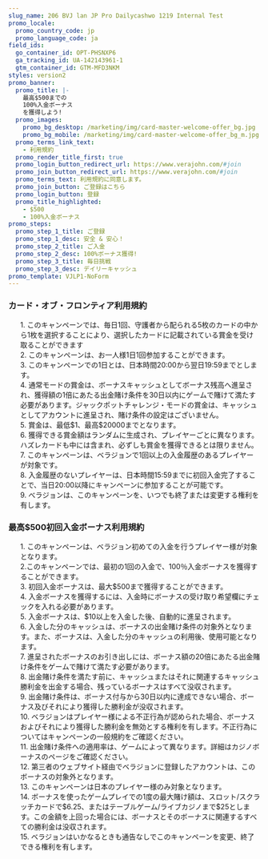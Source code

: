 ```yaml
---
slug_name: 206 BVJ lan JP Pro Dailycashwo 1219 Internal Test
promo_locale:
  promo_country_code: jp
  promo_language_code: ja
field_ids:
  go_container_id: OPT-PHSNXP6
  ga_tracking_id: UA-142143961-1
  gtm_container_id: GTM-MFD3NKM
styles: version2
promo_banner:
  promo_title: |-
    最高$500までの
    100%入金ボーナス
    を獲得しよう!
  promo_images:
    promo_bg_desktop: /marketing/img/card-master-welcome-offer_bg.jpg
    promo_bg_mobile: /marketing/img/card-master-welcome-offer_bg_m.jpg
  promo_terms_link_text:
    - 利用規約
  promo_render_title_first: true
  promo_login_button_redirect_url: https://www.verajohn.com/#join
  promo_join_button_redirect_url: https://www.verajohn.com/#join
  promo_terms_text: 利用規約に同意します。
  promo_join_button: ご登録はこちら
  promo_login_button: 登録
  promo_title_highlighted:
    - $500
    - 100%入金ボーナス
promo_steps:
  promo_step_1_title: ご登録
  promo_step_1_desc: 安全 & 安心！
  promo_step_2_title: ご入金
  promo_step_2_desc: 100%ボーナス獲得!
  promo_step_3_title: 毎日挑戦
  promo_step_3_desc: デイリーキャッシュ
promo_template: VJLP1-NoForm
---
```


  <h3 class="text-left">カード・オブ・フロンティア利用規約</h3>
  <ul class="terms-ul">
      <p>1. このキャンペーンでは、毎日1回、守護者から配られる5枚のカードの中から1枚を選択することにより、選択したカードに記載されている賞金を受け取ることができます<br>2. このキャンペーンは、お一人様1日1回参加することができます。<br>3. このキャンペーンでの1日とは、日本時間20:00から翌日19:59までとします。<br>4. 通常モードの賞金は、ボーナスキャッシュとしてボーナス残高へ進呈され、獲得額の1倍にあたる出金賭け条件を30日以内にゲームで賭けて満たす必要があります。ジャックポットチャレンジ・モードの賞金は、キャッシュとしてアカウントに進呈され、賭け条件の設定はございません。<br>5. 賞金は、最低$1、最高$20000までとなります。<br>6. 獲得できる賞金額はランダムに生成され、プレイヤーごとに異なります。ハズレカードも中には含まれ、必ずしも賞金を獲得できるとは限りません。<br>7. このキャンペーンは、ベラジョンで1回以上の入金履歴のあるプレイヤーが対象です。<br>8. 入金履歴のないプレイヤーは、日本時間15:59までに初回入金完了することで、当日20:00以降にキャンペーンに参加することが可能です。<br>9. べラジョンは、このキャンペーンを、いつでも終了または変更する権利を有します。<br></p>
  </ul>
  <h3 class="text-left">最高$500初回入金ボーナス利用規約</h3>
  <ul class="terms-ul">
      <p>1. このキャンペーンは、ベラジョン初めての入金を行うプレイヤー様が対象となります。
          <br />2.このキャンペーンでは、最初の1回の入金で、100％入金ボーナスを獲得することができます。
          <br />3. 初回入金ボーナスは、最大$500まで獲得することができます。
          <br />4. 入金ボーナスを獲得するには、入金時にボーナスの受け取り希望欄にチェックを入れる必要があります。
          <br />5. 入金ボーナスは、$10以上を入金した後、自動的に進呈されます。
          <br />6. 入金した分のキャッシュは、ボーナスの出金賭け条件の対象外となります。また、ボーナスは、入金した分のキャッシュの利用後、使用可能となります。
          <br />7. 進呈されたボーナスのお引き出しには、ボーナス額の20倍にあたる出金賭け条件をゲームで賭けて満たす必要があります。
          <br />8. 出金賭け条件を満たす前に、キャッシュまたはそれに関連するキャッシュ勝利金を出金する場合、残っているボーナスはすべて没収されます。
          <br />9. 出金賭け条件は、ボーナス付与から30日以内に達成できない場合、ボーナス及びそれにより獲得した勝利金が没収されます。
          <br />10. ベラジョンはプレイヤー様による不正行為が認められた場合、ボーナスおよびそれにより獲得した勝利金を無効とする権利を有します。不正行為についてはキャンペーンの一般規約をご確認ください。
          <br />11. 出金賭け条件への適用率は、ゲームによって異なります。詳細はカジノボーナスのページをご確認ください。
          <br />12. 第三者のウェブサイト経由でベラジョンに登録したアカウントは、このボーナスの対象外となります。
          <br />13. このキャンペーンは日本のプレイヤー様のみ対象となります。
          <br />14. ボーナスを使ったゲームプレイでの1度の最大賭け額は、スロット/スクラッチカードで$6.25、またはテーブルゲーム/ライブカジノまで$25とします。この金額を上回った場合には、ボーナスとそのボーナスに関連するすべての勝利金は没収されます。
          <br />15. ベラジョンはいかなるときも通告なしでこのキャンペーンを変更、終了できる権利を有します。
      </p>
  </ul>
